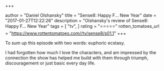 +++

author = "Daniel Olshansky"
title = "Sense8: Happy F... New Year"
date = "2017-01-27T12:22:26"
description = "Olshansky's review of Sense8: Happy F... New Year"
tags = [
    "tv",
]
rating = "⭐⭐⭐⭐⭐"
rotten_tomatoes_url = "https://www.rottentomatoes.com//tv/sense8/s01.1"
+++

To sum up this episode with two words: euphoric ecstasy. 

I had forgotten how much I love the characters, and am impressed by the connection the show has helped me build with them through triumph, discouragement or just basic every day life.

